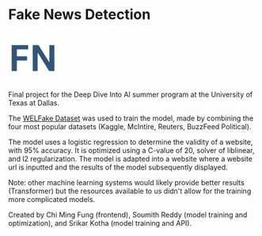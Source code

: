 # Fake News Detection
<img src="static/fake-news-logo" alt="logo" width="100"/>

Final project for the Deep Dive Into AI summer program at the University of Texas at Dallas.

The [WELFake Dataset](https://data.niaid.nih.gov/resources?id=zenodo_4561252) was used to train the model, made by combining the four most popular datasets (Kaggle, McIntire, Reuters, BuzzFeed Political).

The model uses a logistic regression to determine the validity of a website, with 95% accuracy. It is optimized using a C-value of 20, solver of liblinear, and l2 regularization. The model is adapted into a website where a website url is inputted and the results of the model subsequently displayed.

Note: other machine learning systems would likely provide better results (Transformer) but the resources available to us didn't allow for the training more complicated models. 

Created by Chi Ming Fung (frontend), Soumith Reddy (model training and optimization), and Srikar Kotha (model training and API).
